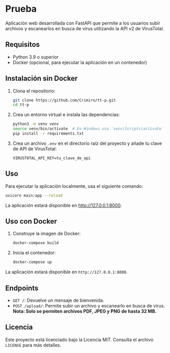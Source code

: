 # Prueba

Aplicación web desarrollada con FastAPI que permite a los usuarios subir archivos y escanearlos en busca de virus utilizando la API v2 de VirusTotal.

## Requisitos

- Python 3.9 o superior
- Docker (opcional, para ejecutar la aplicación en un contenedor)

## Instalación sin Docker

1. Clona el repositorio:

    ```sh
    git clone https://github.com/Crimiro/tt-p.git
    cd tt-p
    ```

2. Crea un entorno virtual e instala las dependencias:

    ```sh
    python3 -m venv venv
    source venv/bin/activate  # En Windows usa `venv\Scripts\activate`
    pip install -r requirements.txt
    ```

3. Crea un archivo `.env` en el directorio raíz del proyecto y añade tu clave de API de VirusTotal:

    ```env
    VIRUSTOTAL_API_KEY=tu_clave_de_api
    ```

## Uso

Para ejecutar la aplicación localmente, usa el siguiente comando:

```sh
uvicorn main:app --reload
```

La aplicación estará disponible en http://127.0.0.1:8000.

## Uso con Docker

1. Construye la imagen de Docker:

    ```sh
    docker-compose build
    ```

2. Inicia el contenedor:

    ```sh
    docker-compose up
    ```

La aplicación estará disponible en `http://127.0.0.1:8000`.

## Endpoints

- `GET /`: Devuelve un mensaje de bienvenida.
- `POST /upload/`: Permite subir un archivo y escanearlo en busca de virus. **Nota: Solo se permiten archivos PDF, JPEG y PNG de hasta 32 MB.**

## Licencia

Este proyecto está licenciado bajo la Licencia MIT. Consulta el archivo `LICENSE` para más detalles.